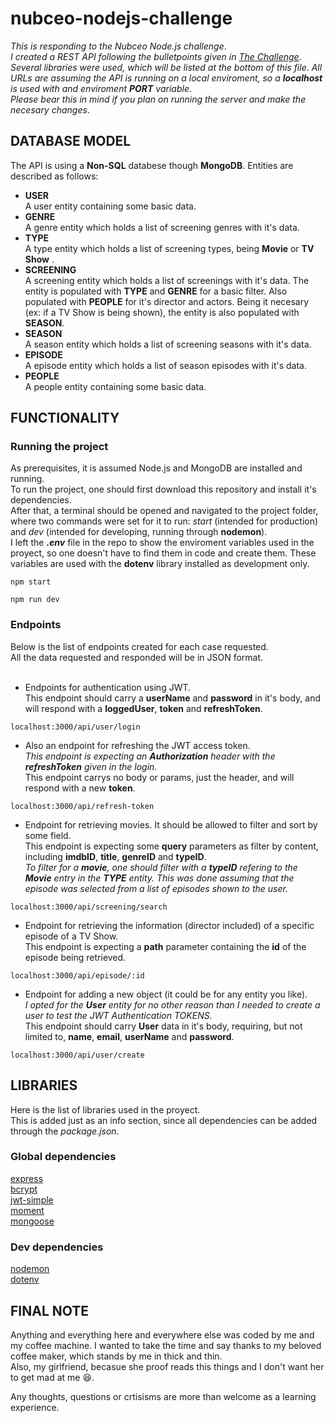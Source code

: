 # nubceo-nodejs-challenge
_This is responding to the Nubceo Node.js challenge_.</br>
_I created a REST API following the bulletpoints given in [The Challenge](https://github.com/improvein/dev-challenge/tree/master/backend-nodejs)_.</br>
_Several libraries were used, which will be listed at the bottom of this file_.
_All URLs are assuming the API is running on a local enviroment, so a **localhost** is used with and enviroment **PORT** variable_.</br>
_Please bear this in mind if you plan on running the server and make the necesary changes_.</br>

## DATABASE MODEL
The API is using a **Non-SQL** databese though **MongoDB**.
Entities are described as follows:

* **USER**</br>
A user entity containing some basic data.
* **GENRE**</br>
A genre entity which holds a list of screening genres with it's data.
* **TYPE**</br>
A type entity which holds a list of screening types, being **Movie** or **TV Show** .
* **SCREENING**</br>
A screening entity which holds a list of screenings with it's data.
The entity is populated with **TYPE** and **GENRE** for a basic filter. Also populated with **PEOPLE** for it's director and actors.
Being it necesary (ex: if a TV Show is being shown), the entity is also populated with **SEASON**.
* **SEASON**</br>
A season entity which holds a list of screening seasons with it's data.
* **EPISODE**</br>
A episode entity which holds a list of season episodes with it's data.
* **PEOPLE**</br>
A people entity containing some basic data.

## FUNCTIONALITY
### Running the project
As prerequisites, it is assumed Node.js and MongoDB are installed and running.</br>
To run the project, one should first download this repository and install it's dependencies.</br>
After that, a terminal should be opened and navigated to the project folder, where two commands were set for it to run: 
_start_ (intended for production) and _dev_ (intended for developing, running through **nodemon**).</br>
I left the _**.env**_ file in the repo to show the enviroment variables used in the proyect, so one doesn't have to find them in code and create them.
These variables are used with the **dotenv** library installed as development only.
```
npm start
```
```
npm run dev
```

### Endpoints
Below is the list of endpoints created for each case requested.</br>
All the data requested and responded will be in JSON format.</br></br>

* Endpoints for authentication using JWT.</br>
This endpoint should carry a **userName** and **password** in it's body, and will respond with a **loggedUser**, **token** and **refreshToken**.
```
localhost:3000/api/user/login
```

* Also an endpoint for refreshing the JWT access token.</br>
_This endpoint is expecting an **Authorization** header with the **refreshToken** given in the login._</br>
This endpoint carrys no body or params, just the header, and will respond with a new **token**.
```
localhost:3000/api/refresh-token
```

* Endpoint for retrieving movies. It should be allowed to filter and sort by some field.</br>
This endpoint is expecting some **query** parameters as filter by content, including **imdbID**, **title**, **genreID** and **typeID**.</br>
_To filter for a **movie**, one should filter with a **typeID** refering to the **Movie** entry in the **TYPE** entity._
_This was done assuming that the episode was selected from a list of episodes shown to the user._
```
localhost:3000/api/screening/search
```

* Endpoint for retrieving the information (director included) of a specific episode of a TV Show.</br>
This endpoint is expecting a **path** parameter containing the **id** of the episode being retrieved.
```
localhost:3000/api/episode/:id
```

* Endpoint for adding a new object (it could be for any entity you like).</br>
_I opted for the **User** entity for no other reason than I needed to create a user to test the JWT Authentication TOKENS._</br>
This endpoint should carry **User** data in it's body, requiring, but not limited to, **name**, **email**, **userName** and **password**.
```
localhost:3000/api/user/create
```

## LIBRARIES
Here is the list of libraries used in the proyect.</br>
This is added just as an info section, since all dependencies can be added through the _package.json_.</br>

### Global dependencies
[express](npmjs.com/package/express)</br>
[bcrypt](npmjs.com/package/bcrypt)</br>
[jwt-simple](npmjs.com/package/jwt-simple)</br>
[moment](npmjs.com/package/moment)</br>
[mongoose](npmjs.com/package/mongoose)</br>

### Dev dependencies
[nodemon](npmjs.com/package/nodemon)</br>
[dotenv](npmjs.com/package/dotenv)

## FINAL NOTE
Anything and everything here and everywhere else was coded by me and my coffee machine.
I wanted to take the time and say thanks to my beloved coffee maker, which stands by me in thick and thin.</br>
Also, my girlfriend, becasue she proof reads this things and I don't want her to get mad at me 😆.</br>

Any thoughts, questions or crtisisms are more than welcome as a learning experience.
